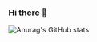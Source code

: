 ### Hi there 👋

![Anurag's GitHub stats](https://github-readme-stats.vercel.app/api?username=RonnyKorneli&hide=contribs,prs)

